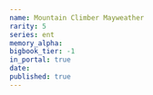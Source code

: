 ```yaml
---
name: Mountain Climber Mayweather
rarity: 5
series: ent
memory_alpha:
bigbook_tier: -1
in_portal: true
date:
published: true
---
```



